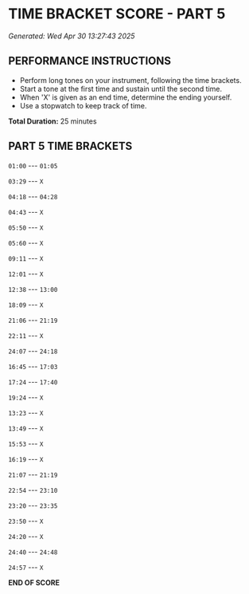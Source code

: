 # TIME BRACKET SCORE - PART 5
*Generated: Wed Apr 30 13:27:43 2025*

## PERFORMANCE INSTRUCTIONS
- Perform long tones on your instrument, following the time brackets.
- Start a tone at the first time and sustain until the second time.
- When 'X' is given as an end time, determine the ending yourself.
- Use a stopwatch to keep track of time.

**Total Duration:** 25 minutes

## PART 5 TIME BRACKETS

`01:00` --- `01:05`

`03:29` --- `X`

`04:18` --- `04:28`

`04:43` --- `X`

`05:50` --- `X`

`05:60` --- `X`

`09:11` --- `X`

`12:01` --- `X`

`12:38` --- `13:00`

`18:09` --- `X`

`21:06` --- `21:19`

`22:11` --- `X`

`24:07` --- `24:18`

`16:45` --- `17:03`

`17:24` --- `17:40`

`19:24` --- `X`

`13:23` --- `X`

`13:49` --- `X`

`15:53` --- `X`

`16:19` --- `X`

`21:07` --- `21:19`

`22:54` --- `23:10`

`23:20` --- `23:35`

`23:50` --- `X`

`24:20` --- `X`

`24:40` --- `24:48`

`24:57` --- `X`

**END OF SCORE**
